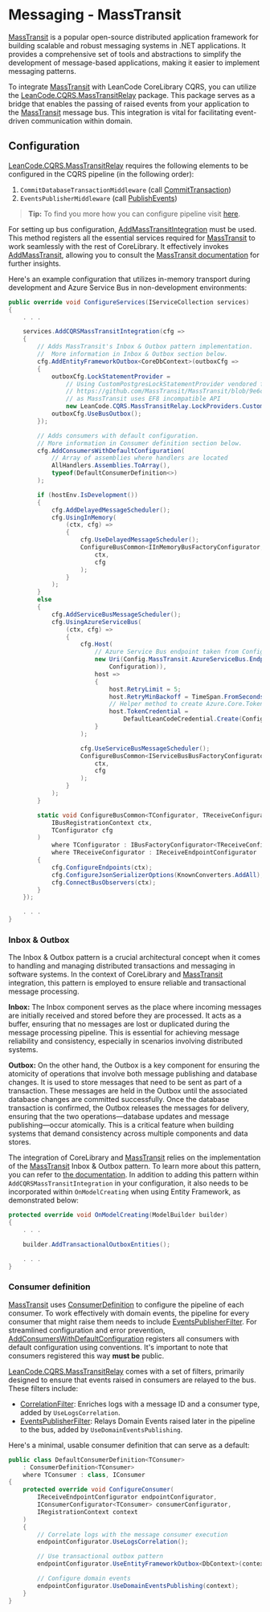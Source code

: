 # Messaging - MassTransit

[MassTransit] is a popular open-source distributed application framework for building scalable and robust messaging systems in .NET applications. It provides a comprehensive set of tools and abstractions to simplify the development of message-based applications, making it easier to implement messaging patterns.

To integrate [MassTransit] with LeanCode CoreLibrary CQRS, you can utilize the [LeanCode.CQRS.MassTransitRelay] package. This package serves as a bridge that enables the passing of raised events from your application to the [MassTransit] message bus. This integration is vital for facilitating event-driven communication within domain.

## Configuration

[LeanCode.CQRS.MassTransitRelay] requires the following elements to be configured in the CQRS pipeline (in the following order):

1. `CommitDatabaseTransactionMiddleware` (call [CommitTransaction])
2. `EventsPublisherMiddleware` (call [PublishEvents])

> **Tip:** To find you more how you can configure pipeline visit [here](../../cqrs/pipeline/index.md).

For setting up bus configuration, [AddMassTransitIntegration] must be used. This method registers all the essential services required for [MassTransit] to work seamlessly with the rest of CoreLibrary. It effectively invokes [AddMassTransit], allowing you to consult the [MassTransit documentation](https://masstransit.io/documentation/concepts) for further insights.

Here's an example configuration that utilizes in-memory transport during development and Azure Service Bus in non-development environments:

```csharp
public override void ConfigureServices(IServiceCollection services)
{
    . . .

    services.AddCQRSMassTransitIntegration(cfg =>
    {
        // Adds MassTransit's Inbox & Outbox pattern implementation.
        //  More information in Inbox & Outbox section below.
        cfg.AddEntityFrameworkOutbox<CoreDbContext>(outboxCfg =>
        {
            outboxCfg.LockStatementProvider =
                // Using CustomPostgresLockStatementProvider vendored from
                // https://github.com/MassTransit/MassTransit/blob/9e6c78573ad211a70b624fad31382faa331dc4d8/src/Persistence/MassTransit.EntityFrameworkIntegration/EntityFrameworkIntegration/SqlLockStatementProvider.cs
                // as MassTransit uses EF8 incompatible API
                new LeanCode.CQRS.MassTransitRelay.LockProviders.CustomPostgresLockStatementProvider();
            outboxCfg.UseBusOutbox();
        });

        // Adds consumers with default configuration.
        // More information in Consumer definition section below.
        cfg.AddConsumersWithDefaultConfiguration(
            // Array of assemblies where handlers are located
            AllHandlers.Assemblies.ToArray(),
            typeof(DefaultConsumerDefinition<>)
        );

        if (hostEnv.IsDevelopment())
        {
            cfg.AddDelayedMessageScheduler();
            cfg.UsingInMemory(
                (ctx, cfg) =>
                {
                    cfg.UseDelayedMessageScheduler();
                    ConfigureBusCommon<IInMemoryBusFactoryConfigurator, IInMemoryReceiveEndpointConfigurator>(
                        ctx,
                        cfg
                    );
                }
            );
        }
        else
        {
            cfg.AddServiceBusMessageScheduler();
            cfg.UsingAzureServiceBus(
                (ctx, cfg) =>
                {
                    cfg.Host(
                        // Azure Service Bus endpoint taken from Configuration
                        new Uri(Config.MassTransit.AzureServiceBus.Endpoint(
                            Configuration)),
                        host =>
                        {
                            host.RetryLimit = 5;
                            host.RetryMinBackoff = TimeSpan.FromSeconds(3);
                            // Helper method to create Azure.Core.TokenCredential from Configuration
                            host.TokenCredential =
                                DefaultLeanCodeCredential.Create(Configuration);
                        }
                    );

                    cfg.UseServiceBusMessageScheduler();
                    ConfigureBusCommon<IServiceBusBusFactoryConfigurator, IServiceBusReceiveEndpointConfigurator>(
                        ctx,
                        cfg
                    );
                }
            );
        }

        static void ConfigureBusCommon<TConfigurator, TReceiveConfigurator>(
            IBusRegistrationContext ctx,
            TConfigurator cfg
        )
            where TConfigurator : IBusFactoryConfigurator<TReceiveConfigurator>
            where TReceiveConfigurator : IReceiveEndpointConfigurator
        {
            cfg.ConfigureEndpoints(ctx);
            cfg.ConfigureJsonSerializerOptions(KnownConverters.AddAll);
            cfg.ConnectBusObservers(ctx);
        }
    });

    . . .
}
```

### Inbox & Outbox

The Inbox & Outbox pattern is a crucial architectural concept when it comes to handling and managing distributed transactions and messaging in software systems. In the context of CoreLibrary and [MassTransit] integration, this pattern is employed to ensure reliable and transactional message processing.

**Inbox:** The Inbox component serves as the place where incoming messages are initially received and stored before they are processed. It acts as a buffer, ensuring that no messages are lost or duplicated during the message processing pipeline. This is essential for achieving message reliability and consistency, especially in scenarios involving distributed systems.

**Outbox:** On the other hand, the Outbox is a key component for ensuring the atomicity of operations that involve both message publishing and database changes. It is used to store messages that need to be sent as part of a transaction. These messages are held in the Outbox until the associated database changes are committed successfully. Once the database transaction is confirmed, the Outbox releases the messages for delivery, ensuring that the two operations—database updates and message publishing—occur atomically. This is a critical feature when building systems that demand consistency across multiple components and data stores.

The integration of CoreLibrary and [MassTransit] relies on the implementation of the [MassTransit] Inbox & Outbox pattern. To learn more about this pattern, you can refer to [the documentation](https://masstransit.io/documentation/patterns/transactional-outbox). In addition to adding this pattern within `AddCQRSMassTransitIntegration` in your configuration, it also needs to be incorporated within `OnModelCreating` when using Entity Framework, as demonstrated below:

```csharp
protected override void OnModelCreating(ModelBuilder builder)
{
    . . .

    builder.AddTransactionalOutboxEntities();

    . . .
}
```

### Consumer definition

[MassTransit] uses [ConsumerDefinition] to configure the pipeline of each consumer. To work effectively with domain events, the pipeline for every consumer that might raise them needs to include [EventsPublisherFilter]. For streamlined configuration and error prevention, [AddConsumersWithDefaultConfiguration] registers all consumers with default configuration using conventions. It's important to note that consumers registered this way **must be** public.

[LeanCode.CQRS.MassTransitRelay] comes with a set of filters, primarily designed to ensure that events raised in consumers are relayed to the bus. These filters include:

- [CorrelationFilter]: Enriches logs with a message ID and a consumer type, added by `UseLogsCorrelation`.
- [EventsPublisherFilter]: Relays Domain Events raised later in the pipeline to the bus, added by `UseDomainEventsPublishing`.

Here's a minimal, usable consumer definition that can serve as a default:

```csharp
public class DefaultConsumerDefinition<TConsumer>
    : ConsumerDefinition<TConsumer>
    where TConsumer : class, IConsumer
{
    protected override void ConfigureConsumer(
        IReceiveEndpointConfigurator endpointConfigurator,
        IConsumerConfigurator<TConsumer> consumerConfigurator,
        IRegistrationContext context
    )
    {
        // Correlate logs with the message consumer execution
        endpointConfigurator.UseLogsCorrelation();

        // Use transactional outbox pattern
        endpointConfigurator.UseEntityFrameworkOutbox<DbContext>(context);

        // Configure domain events
        endpointConfigurator.UseDomainEventsPublishing(context);
    }
}
```

[MassTransit]: https://masstransit-project.com/
[LeanCode.CQRS.MassTransitRelay]: https://github.com/leancodepl/corelibrary/tree/v8.0-preview/src/CQRS/LeanCode.CQRS.MassTransitRelay
[CommitTransaction]: https://github.com/leancodepl/corelibrary/blob/v8.0-preview/src/CQRS/LeanCode.CQRS.MassTransitRelay/MassTransitRelayApplicationBuilderExtensions.cs#L9
[Publishevents]: https://github.com/leancodepl/corelibrary/blob/v8.0-preview/src/CQRS/LeanCode.CQRS.MassTransitRelay/MassTransitRelayApplicationBuilderExtensions.cs#L16
[AddMassTransitIntegration]: https://github.com/leancodepl/corelibrary/blob/v8.0-preview/src/CQRS/LeanCode.CQRS.MassTransitRelay/MassTransitRelayServiceCollectionExtensions.cs#L10
[AddConsumersWithDefaultConfiguration]: https://github.com/leancodepl/corelibrary/blob/v8.0-preview/src/CQRS/LeanCode.CQRS.MassTransitRelay/MassTransitRegistrationConfigurationExtensions.cs#L13
[CorrelationFilter]: https://github.com/leancodepl/corelibrary/blob/v8.0-preview/src/CQRS/LeanCode.CQRS.MassTransitRelay/Middleware/CorrelationFilter.cs
[EventsPublisherFilter]: https://github.com/leancodepl/corelibrary/blob/v8.0-preview/src/CQRS/LeanCode.CQRS.MassTransitRelay/Middleware/EventsPublisherFilter.cs
[ConsumerDefinition]: https://masstransit.io/documentation/configuration/consumers#consumer-definitions
[AddMassTransit]: https://masstransit.io/documentation/configuration
